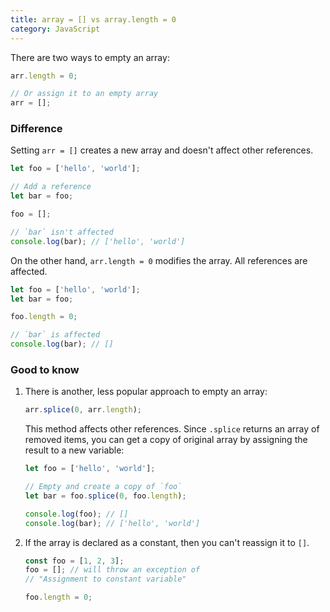 ```yaml
---
title: array = [] vs array.length = 0
category: JavaScript
---
```


There are two ways to empty an array:

```js
arr.length = 0;

// Or assign it to an empty array
arr = [];
```

### Difference

Setting `arr = []` creates a new array and doesn't affect other references.

```js
let foo = ['hello', 'world'];

// Add a reference
let bar = foo;

foo = [];

// `bar` isn't affected
console.log(bar); // ['hello', 'world']
```

On the other hand, `arr.length = 0` modifies the array. All references are affected.

```js
let foo = ['hello', 'world'];
let bar = foo;

foo.length = 0;

// `bar` is affected
console.log(bar); // []
```

### Good to know

1. There is another, less popular approach to empty an array:

    ```js
    arr.splice(0, arr.length);
    ```

    This method affects other references. Since `.splice` returns an array of removed items, you can get a copy of original array by assigning the result to a new variable:

    ```js
    let foo = ['hello', 'world'];

    // Empty and create a copy of `foo`
    let bar = foo.splice(0, foo.length);

    console.log(foo); // []
    console.log(bar); // ['hello', 'world']
    ```

2. If the array is declared as a constant, then you can't reassign it to `[]`.

    ```js
    const foo = [1, 2, 3];
    foo = []; // will throw an exception of
    // "Assignment to constant variable"

    foo.length = 0;
    ```
